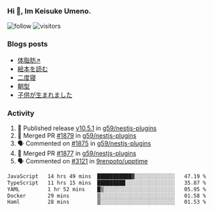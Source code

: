 ### Hi 👋, Im Keisuke Umeno.

<!--
**9renpoto/9renpoto** is a ✨ _special_ ✨ repository because its `README.md` (this file) appears on your GitHub profile.

Here are some ideas to get you started:

- 🔭 I’m currently working on ...
- 🌱 I’m currently learning ...
- 👯 I’m looking to collaborate on ...
- 🤔 I’m looking for help with ...
- 💬 Ask me about ...
- 📫 How to reach me: ...
- 😄 Pronouns: ...
- ⚡ Fun fact: ...
-->

![follow](https://img.shields.io/github/followers/9renpoto?label=Follow&style=social)
![visitors](https://komarev.com/ghpvc/?username=9renpoto&label=Profile%20views&color=0e75b6&style=flat)

### Blogs posts

<!-- BLOG-POST-LIST:START -->
- [体脂肪↗](https://9renpoto.win/entry/2024/08/12/gaining_fat)
- [絵本を読む](https://9renpoto.win/entry/2024/07/26/picture_book)
- [二度寝](https://9renpoto.win/entry/2024/07/18/going_back_to_sleep)
- [朝型](https://9renpoto.win/entry/2024/05/29/im-an-early)
- [子供が生まれました](https://9renpoto.win/entry/2024/04/18/hello-world)
<!-- BLOG-POST-LIST:END -->

### Activity

<!--START_SECTION:activity-->
1. 🚀 Published release [v10.5.1](https://github.com/g59/nestjs-plugins/releases/tag/v10.5.1) in [g59/nestjs-plugins](https://github.com/g59/nestjs-plugins)
2. 🎉 Merged PR [#1879](https://github.com/g59/nestjs-plugins/pull/1879) in [g59/nestjs-plugins](https://github.com/g59/nestjs-plugins)
3. 🗣 Commented on [#1875](https://github.com/g59/nestjs-plugins/pull/1875#issuecomment-2323093613) in [g59/nestjs-plugins](https://github.com/g59/nestjs-plugins)
4. 🎉 Merged PR [#1877](https://github.com/g59/nestjs-plugins/pull/1877) in [g59/nestjs-plugins](https://github.com/g59/nestjs-plugins)
5. 🗣 Commented on [#3121](https://github.com/9renpoto/upptime/issues/3121#issuecomment-2320896276) in [9renpoto/upptime](https://github.com/9renpoto/upptime)
<!--END_SECTION:activity-->

<!--START_SECTION:waka-->

```txt
JavaScript   14 hrs 49 mins  ███████████▓░░░░░░░░░░░░░   47.19 %
TypeScript   11 hrs 15 mins  █████████░░░░░░░░░░░░░░░░   35.87 %
YAML         1 hr 52 mins    █▒░░░░░░░░░░░░░░░░░░░░░░░   05.95 %
Docker       29 mins         ▒░░░░░░░░░░░░░░░░░░░░░░░░   01.58 %
Haml         28 mins         ▒░░░░░░░░░░░░░░░░░░░░░░░░   01.53 %
```

<!--END_SECTION:waka-->
